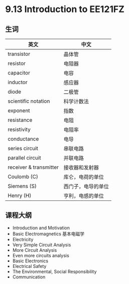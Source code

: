 # 9.13 Introduction to EE121FZ

## 生词

| 英文                   | 中文           |
| ---------------------- | -------------- |
| transistor             | 晶体管         |
| resistor               | 电阻器         |
| capacitor              | 电容           |
| inductor               | 感应器         |
| diode                  | 二极管         |
| scientific notation    | 科学计数法     |
| exponent               | 指数           |
| resistance             | 电阻           |
| resistivity            | 电阻率         |
| conductance            | 电导           |
| series circuit         | 串联电路       |
| parallel circuit       | 并联电路       |
| receiver & transmitter | 接收器和发射器 |
| Coulomb (C)            | 库仑，电荷的单位 |
| Siemens (S)            | 西门子，电导的单位 |
| Henry (H)              | 亨利，电感的单位 |

## 课程大纲

* Introduction and Motivation
* Basic Electromagnetics 基本电磁学
* Electricity
* Very Simple Circuit Analysis
* More Circuit Analysis
* Even more circuits analysis
* Basic Electronics
* Electrical Safety
* The Environmental, Social Responsibility
* Communication
